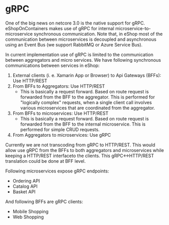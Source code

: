 # gRPC

One of the big news on netcore 3.0 is the native support for gRPC. eShopOnContainers makes use of gRPC for internal microservice-to-microservice synchronous communication. Note that, in eShop most of the communication between microservices is decoupled and asynchronous using an Event Bus (we support RabbitMQ or Azure Service Bus).

In current implementation use of gRPC is limited to the communication between aggregators and micro services. We have following synchronous communications between services in eShop:

1. External clients (i. e. Xamarin App or Browser) to Api Gateways (BFFs): Use HTTP/REST
2. From BFFs to Aggregators: Use HTTP/REST
    * This is basically a request forward. Based on route request is forwarded from the BFF to the aggregator. This is performed for "logically complex" requests, when a single client call involves various microservices that are coordinated from the aggregator.
3. From BFFs to microservices: Use HTTP/REST
    * This is basically a request forward. Based on route request is forwarded from the BFF to the internal microservice. This is performed for simple CRUD requests.
4. From Aggregators to microservices: Use gRPC

Currently we are not transcoding from gRPC to HTTP/REST. This would allow use gRPC from the BFFs to both aggregators and microservices while keeping a HTTP/REST interfaceto the clients. This gRPC<->HTTP/REST translation could be done at BFF level.

Following microservices expose gRPC endpoints:

* Ordering API
* Catalog API
* Basket API

And following BFFs are gRPC clients:

* Mobile Shopping
* Web Shopping